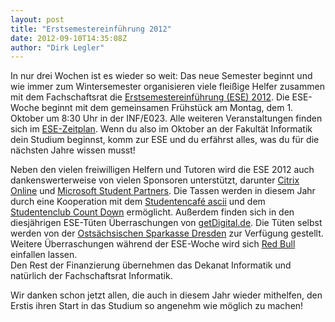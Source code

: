 ```yaml
---
layout: post
title: "Erstsemestereinführung 2012"
date: 2012-09-10T14:35:08Z
author: "Dirk Legler"
---
```


<p>

</p>
<p>In nur drei Wochen ist es wieder so weit: Das neue Semester beginnt und wie immer zum Wintersemester organisieren viele fleißige Helfer zusammen mit dem Fachschaftsrat die <a href="http://ese.ifsr.de">Erstsemestereinführung (ESE) 2012</a>. Die ESE-Woche beginnt mit dem gemeinsamen Frühstück am Montag, dem 1. Oktober um 8:30 Uhr in der INF/E023. Alle weiteren Veranstaltungen finden sich im <a href="https://ese.ifsr.de/2012/">ESE-Zeitplan</a>. Wenn du also im Oktober an der Fakultät Informatik dein Studium beginnst, komm zur ESE und du erfährst alles, was du für die nächsten Jahre wissen musst!</p>
<p>Neben den vielen freiwilligen Helfern und Tutoren wird die ESE 2012 auch dankenswerterweise von vielen Sponsoren unterstützt, darunter <a href="http://www.citrixonline.de/">Citrix Online</a> und <a href="http://www.studentpartners.de">Microsoft Student Partners</a>. Die Tassen werden in diesem Jahr durch eine Kooperation mit dem <a href="http://www.ascii-dresden.de/">Studentencafé ascii</a> und dem <a href="http://countdown-dresden.de/">Studentenclub Count Down</a> ermöglicht. Außerdem finden sich in den diesjährigen ESE-Tüten Überraschungen von <a href="http://www.getdigital.de">getDigital.de</a>. Die Tüten selbst werden von der <a href="https://www.ostsaechsische-sparkasse-dresden.de/">Ostsächsischen Sparkasse Dresden</a> zur Verfügung gestellt. Weitere Überraschungen während der ESE-Woche wird sich <a href="http://www.redbull.de/">Red Bull</a> einfallen lassen.<br>
Den Rest der Finanzierung übernehmen das Dekanat Informatik und natürlich der Fachschaftsrat Informatik.</p>
<p>Wir danken schon jetzt allen, die auch in diesem Jahr wieder mithelfen, den Erstis ihren Start in das Studium so angenehm wie möglich zu machen!</p>

